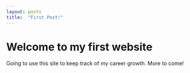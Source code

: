 ```yaml
---
layout: posts
title:  "First Post!"
---
```


# Welcome to my first website

Going to use this site to keep track of my career growth. More to come!

